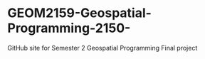 # GEOM2159-Geospatial-Programming-2150-
GitHub site for Semester 2 Geospatial Programming Final project
